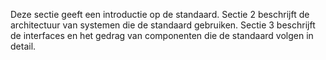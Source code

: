 <!-- markdownlint-disable first-line-heading -->
Deze sectie geeft een introductie op de standaard. Sectie 2 beschrijft de architectuur van systemen die de standaard gebruiken. Sectie 3 beschrijft de interfaces en het gedrag van componenten die de standaard volgen in detail.
